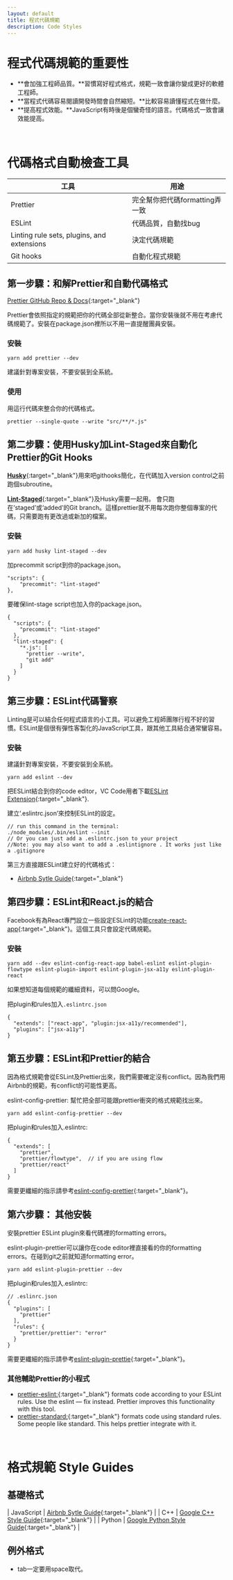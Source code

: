 ```yaml
---
layout: default
title: 程式代碼規範
description: Code Styles
---
```


# 程式代碼規範的重要性

* **會加強工程師品質。**習慣寫好程式格式，規範一致會讓你變成更好的軟體工程師。
* **當程式代碼容易閱讀開發時間會自然縮短。**比較容易讀懂程式在做什麼。
* **提高程式效能。**JavaScript有時後是個蠻奇怪的語言。代碼格式一致會讓效能提高。

<br>

# 代碼格式自動檢查工具

| 工具 | 用途 |
| --- | --- |
| Prettier | 完全幫你把代碼formatting弄一致 |
| ESLint | 代碼品質，自動找bug |
| Linting rule sets, plugins, and extensions | 決定代碼規範 |
| Git hooks | 自動化程式規範 |

## 第一步驟：和解Prettier和自動代碼格式

[Prettier GitHub Repo & Docs](https://github.com/prettier/prettier){:target="_blank"}

Prettier會依照指定的規範把你的代碼全部從新整合。當你安裝後就不用在考慮代碼規範了。安裝在package.json裡所以不用一直提醒團員安裝。

### 安裝
```
yarn add prettier --dev
```
建議針對專案安裝，不要安裝到全系統。

### 使用

用這行代碼來整合你的代碼格式。
```
prettier --single-quote --write "src/**/*.js"
```

## 第二步驟：使用Husky加Lint-Staged來自動化Prettier的Git Hooks

[**Husky**](https://github.com/typicode/husky){:target="_blank"}用來吧githooks簡化，在代碼加入version control之前跑個subroutine。

[**Lint-Staged**](https://github.com/okonet/lint-staged){:target="_blank"}及Husky需要一起用。 會只跑在‘staged’或‘added’的Git branch。這樣prettier就不用每次跑你整個專案的代碼，只需要跑有更改過或新加的檔案。

### 安裝
```
yarn add husky lint-staged --dev
```

加precommit script到你的package.json。
```
"scripts": {
    "precommit": "lint-staged"
},
```
要確保lint-stage script也加入你的package.json。
```
{
  "scripts": {
    "precommit": "lint-staged"
  },
  "lint-staged": {
    "*.js": [
      "prettier --write",
      "git add"
    ]
  }
}
```

## 第三步驟：ESLint代碼警察

Linting是可以結合任何程式語言的小工具。可以避免工程師團隊行程不好的習慣。ESLint是個很有彈性客製化的JavaScript工具，跟其他工具結合通常蠻容易。

### 安裝

建議針對專案安裝，不要安裝到全系統。
```
yarn add eslint --dev
```

把ESLint結合到你的code editor，VC Code用者下載[ESLint Extension](https://marketplace.visualstudio.com/items?itemName=dbaeumer.vscode-eslint){:target="_blank"}.

建立‘.eslintrc.json’來控制ESLint的設定。
```
// run this command in the terminal:
./node_modules/.bin/eslint --init
// Or you can just add a .eslintrc.json to your project
//Note: you may also want to add a .eslintignore . It works just like a .gitignore
```

第三方直接跟ESLint建立好的代碼格式：
* [Airbnb Sytle Guide](https://github.com/airbnb/javascript){:target="_blank"}


## 第四步驟：ESLint和React.js的結合

Facebook有為React專門設立一些設定ESLint的功能[create-react-app](https://github.com/facebook/create-react-app/tree/master/packages/eslint-config-react-app){:target="_blank"}。這個工具只會設定代碼規範。

### 安裝
```
yarn add --dev eslint-config-react-app babel-eslint eslint-plugin-flowtype eslint-plugin-import eslint-plugin-jsx-a11y eslint-plugin-react
```
如果想知道每個規範的纖細資料，可以問Google。

把plugin和rules加入`.eslintrc.json`
```
{
  "extends": ["react-app", "plugin:jsx-a11y/recommended"],
  "plugins": ["jsx-a11y"]
}
```

## 第五步驟：ESLint和Prettier的結合

因為格式規範會從ESLint及Prettier出來，我們需要確定沒有conflict。因為我們用Airbnb的規範，有conflict的可能性更高。

eslint-config-prettier: 幫忙把全部可能跟prettier衝突的格式規範找出來。
```
yarn add eslint-config-prettier --dev
```

把plugin和rules加入.eslintrc:
```
{
  "extends": [
    "prettier",
    "prettier/flowtype",  // if you are using flow
    "prettier/react"
  ]
}
```

需要更纖細的指示請參考[eslint-config-prettier](https://github.com/prettier/eslint-config-prettier){:target="_blank"}。

## 第六步驟： 其他安裝

安裝prettier ESLint plugin來看代碼裡的formatting errors。

eslint-plugin-prettier可以讓你在code editor裡直接看的你的formatting errors。在碰到git之前就知道formatting error。
```
yarn add eslint-plugin-prettier --dev
```
把plugin和rules加入.eslintrc:
```
// .eslinrc.json
{
  "plugins": [
    "prettier"
  ],
  "rules": {
    "prettier/prettier": "error"
  }
}
```
需要更纖細的指示請參考[eslint-plugin-prettie](https://github.com/prettier/eslint-plugin-prettier){:target="_blank"}。

### 其他輔助Prettier的小程式

* [prettier-eslint:](https://github.com/prettier/prettier-eslint){:target="_blank"} formats code according to your ESLint rules. Use the eslint — fix instead. Prettier improves this functionality with this tool.
* [prettier-standard:](https://github.com/sheerun/prettier-standard){:target="_blank"} formats code using standard rules. Some people like standard. This helps prettier integrate with it.

<br>

# 格式規範 Style Guides

## 基礎格式

| JavaScript | [Airbnb Sytle Guide](https://github.com/airbnb/javascript){:target="_blank"} |
| C++ | [Google C++ Style Guide](https://google.github.io/styleguide/cppguide.html){:target="_blank"} |
| Python | [Google Python Style Guide](http://google.github.io/styleguide/pyguide.html){:target="_blank"} |


## 例外格式

* tab一定要用space取代。
